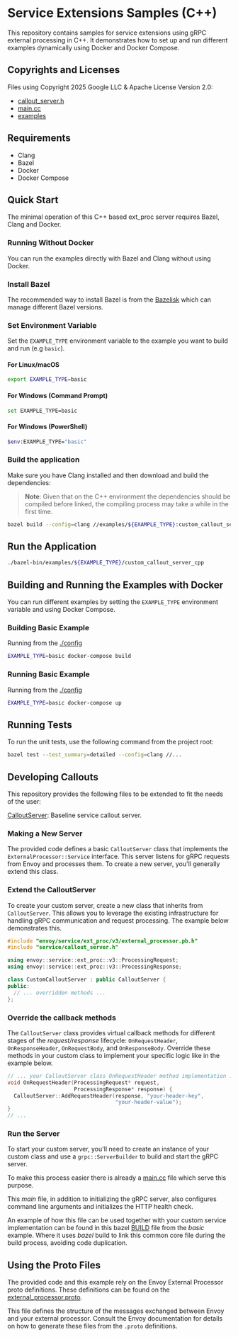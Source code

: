 # Service Extensions Samples (C++)

This repository contains samples for service extensions using gRPC external
processing in C++. It demonstrates how to set up and run different examples
dynamically using Docker and Docker Compose.

## Copyrights and Licenses

Files using Copyright 2025 Google LLC & Apache License Version 2.0:

* [callout_server.h](./service/callout_server.h)
* [main.cc](./service/main.cc)
* [examples](./examples)

## Requirements

* Clang
* Bazel
* Docker
* Docker Compose

## Quick Start

The minimal operation of this C++ based ext_proc server requires Bazel, Clang and Docker.

### Running Without Docker

You can run the examples directly with Bazel and Clang without using Docker.

### Install Bazel

The recommended way to install Bazel is from the
[Bazelisk](https://bazel.build/install/bazelisk#installing_bazel) which can manage different Bazel
versions.

### Set Environment Variable

Set the `EXAMPLE_TYPE` environment variable to the example you want to build and run (e.g `basic`).

#### For Linux/macOS

```sh
export EXAMPLE_TYPE=basic
```

#### For Windows (Command Prompt)

```sh
set EXAMPLE_TYPE=basic
```

#### For Windows (PowerShell)

```sh
$env:EXAMPLE_TYPE="basic"
```

### Build the application

Make sure you have Clang installed and then download and build the dependencies:

>**Note**: Given that on the C++ environment the dependencies should be compiled before linked,
the compiling process may take a while in the first time.

```sh
bazel build --config=clang //examples/${EXAMPLE_TYPE}:custom_callout_server_cpp
```

## Run the Application

```sh
./bazel-bin/examples/${EXAMPLE_TYPE}/custom_callout_server_cpp
```

## Building and Running the Examples with Docker

You can run different examples by setting the `EXAMPLE_TYPE` environment variable and
using Docker Compose.

### Building Basic Example

Running from the [./config](./config)

```sh
EXAMPLE_TYPE=basic docker-compose build
```

### Running Basic Example

Running from the [./config](./config)

```sh
EXAMPLE_TYPE=basic docker-compose up
```

## Running Tests

To run the unit tests, use the following command from the project root:

```sh
bazel test --test_summary=detailed --config=clang //...
```

## Developing Callouts

This repository provides the following files to be extended to fit the needs of the user:

[CalloutServer](./service/callout_server.h): Baseline service callout server.

### Making a New Server

The provided code defines a basic `CalloutServer` class that implements
the `ExternalProcessor::Service` interface.
This server listens for gRPC requests from Envoy and processes them.
To create a new server, you'll generally extend this class.

### Extend the CalloutServer

To create your custom server, create a new class that inherits from `CalloutServer`.
This allows you to leverage the existing infrastructure for handling gRPC
communication and request processing.  The example below demonstrates this.

```c++
#include "envoy/service/ext_proc/v3/external_processor.pb.h"
#include "service/callout_server.h"

using envoy::service::ext_proc::v3::ProcessingRequest;
using envoy::service::ext_proc::v3::ProcessingResponse;

class CustomCalloutServer : public CalloutServer {
public:
  // ... overridden methods ...
};
```

### Override the callback methods

The `CalloutServer` class provides virtual callback methods for different
stages of the _request/response_ lifecycle:
`OnRequestHeader`, `OnResponseHeader`, `OnRequestBody`, and `OnResponseBody`.
Override these methods in your custom class to implement your specific logic
like in the example below.

```c++
// ... your CalloutServer class OnRequestHeader method implementation ...
void OnRequestHeader(ProcessingRequest* request,
                     ProcessingResponse* response) {
  CalloutServer::AddRequestHeader(response, "your-header-key",
                                  "your-header-value");
}
// ...
```

### Run the Server

To start your custom server, you'll need to create an instance of your custom class
and use a `grpc::ServerBuilder` to build and start the gRPC server.

To make this process easier there is already a [main.cc](./service/main.cc) file which
serve this purpose.

This _main_ file, in addition to initializing the gRPC server, also configures
command line arguments and initializes the HTTP health check.

An example of how this file can be used together with your custom service
implementation can be found in this bazel [BUILD](./examples/basic/BUILD) file
from the _basic_ example. Where it uses _bazel_ build to link this common core
file during the build process, avoiding code duplication.

## Using the Proto Files

The provided code and this example rely on the Envoy External Processor proto definitions.
These definitions can be found on the [external_processor.proto](https://github.com/envoyproxy/data-plane-api/blob/main/envoy/service/ext_proc/v3/external_processor.proto).

This file defines the structure of the messages exchanged between Envoy and
your external processor. Consult the Envoy documentation for details on how
to generate these files from the `.proto` definitions.

